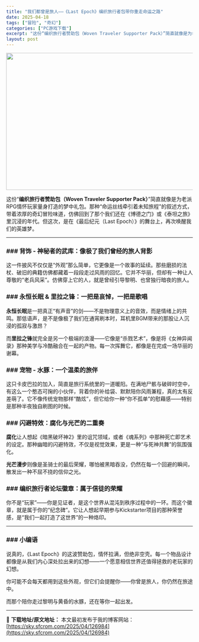 ```yaml
---
title: "我们都曾是旅人——《Last Epoch》编织旅行者包带你重走命运之路"
date: 2025-04-18
tags: ["冒险", "奇幻"]
categories: ["PC游戏下载"]
excerpt: "这份“编织旅行者赞助包（Woven Traveler Supporter Pack）”简直就像是为老派RPG情怀玩家量身打造的梦中礼包。那种“命运丝线牵引着未知旅程”的叙述方式，带着浓厚的奇幻冒险味道，仿佛回到了那个我们还在《博德之门》或《泰坦之旅》里沉浸的年代。但这次，是在《最后纪元（Last E&hellip;"
layout: post
---
```


<img class="aligncenter size-full wp-image-126985" src="https://sky.sfcrom.com/wp-content/uploads/2025/04/2025041804505239.webp" alt="" width="660" height="370" />

这份“<strong>编织旅行者赞助包（Woven Traveler Supporter Pack）</strong>”简直就像是为老派RPG情怀玩家量身打造的梦中礼包。那种“命运丝线牵引着未知旅程”的叙述方式，带着浓厚的奇幻冒险味道，仿佛回到了那个我们还在《博德之门》或《泰坦之旅》里沉浸的年代。但这次，是在《最后纪元（Last Epoch）》的舞台上，再次唤醒我们的英雄梦。

<hr />

<h3>### 背饰 - 神秘者的武库：像极了我们曾经的旅人背影</h3>
这一件披风不仅仅是“外观”那么简单，它更像是一个故事的延续。那些磨损的法杖、破旧的典籍仿佛都藏着一段段走过风雨的回忆。它并不华丽，但却有一种让人尊敬的“老兵风采”。仿佛穿上它的人，就是曾经引导黎明、也曾独行暗夜的旅人。
<h3>### 永恒长眠 &amp; 里拉之锋：一把是哀悼，一把是歌唱</h3>
<strong>永恒长眠</strong>是一把真正“有声音”的剑——不是物理意义上的音效，而是情绪上的共鸣。那低语声，是不是像极了我们在通宵刷本时，耳机里BGM带来的那股让人沉浸的孤寂与激昂？

而<strong>里拉之锋</strong>就完全是另一个极端的浪漫——它像是“杀戮艺术”，像是将《女神异闻录》那种美学与冷酷融合在一起的产物。每一次挥舞它，都像是在完成一场华丽的谢幕。
<h3>### 宠物 - 水豚：一个温柔的旅伴</h3>
这只卡皮巴拉的加入，简直是旅行系统里的一道暖阳。在满地尸骸与破碎时空中，有这么一个憨态可掬的小伙伴，背着你的补给袋、默默陪你风雨兼程，真的太有反差萌了。它不像传统宠物那样“酷炫”，但它给你一种“你不孤单”的慰藉感——特别是那种半夜独自刷图的时候。
<h3>### 闪避特效：腐化与光芒的二重奏</h3>
<strong>腐化</strong>让人想起《暗黑破坏神2》里的诅咒领域，或者《魂系列》中那种死亡即艺术的设定。那种幽暗的闪避特效，不仅是视觉效果，更是一种“与死神共舞”的氛围强化。

<strong>光芒漫步</strong>则像是圣骑士的最后荣耀，哪怕被黑暗吞没，仍然在每一个回避的瞬间，散发出一种不屈不挠的信仰之光。
<h3>### 编织旅行者论坛徽章：属于信徒的荣耀</h3>
你不是“玩家”——你是见证者，是这个世界从混沌到秩序过程中的一环。而这个徽章，就是属于你的“纪念碑”。它让人想起早期参与Kickstarter项目的那种荣誉感，是“我们一起打造了这世界”的一种烙印。

<hr />

<h3>### 小编语</h3>
说真的，《Last Epoch》的这波赞助包，情怀拉满，但绝非空壳。每一个物品设计都像是从我们内心深处拉出来的幻想——一个愿意相信世界还值得拯救的老玩家的幻想。

你可能不会每天都用到这些外观，但它们会提醒你——你曾是旅人，你仍然在旅途中。

而那个陪你走过黎明与黄昏的水豚，还在等你一起出发。

---
📖 **下载地址/原文地址：** 本文最初发布于我的博客网站：[https://sky.sfcrom.com/2025/04/126984](https://sky.sfcrom.com/2025/04/126984)
